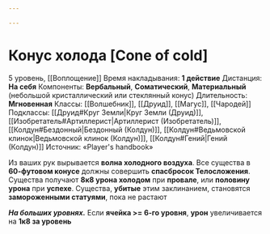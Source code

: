 ```yaml
---

---
```

# Конус холода [Cone of cold]
5 уровень, [[Воплощение]]
Время накладывания: **1 действие**
Дистанция: **На себя**
Компоненты: **Вербальный**, **Соматический**, **Материальный** (небольшой кристаллический или стеклянный конус)
Длительность: **Мгновенная**
Классы: [[Волшебник]], [[Друид]], [[Магус]], [[Чародей]]
Подклассы: [[Друид#Круг Земли|Круг Земли (Друид)]], [[Изобретатель#Артиллерист|Артиллерист (Изобретатель)]], [[Колдун#Бездонный|Бездонный (Колдун)]], [[Колдун#Ведьмовской клинок|Ведьмовской клинок (Колдун)]], [[Колдун#Гений|Гений (Колдун)]]
Источник: «Player's handbook»

Из ваших рук вырывается **волна холодного воздуха**. Все существа в **60-футовом конусе** должны совершить **спасбросок Телосложения**. Существа получают **8к8 урона холодом** при **провале**, или **половину урона** при **успехе**. Существа, **убитые** этим заклинанием, становятся **замороженными статуями**, пока не растают

**_На больших уровнях._** Если **ячейка >= 6-го уровня**, **урон** увеличивается на **1к8 за уровень**